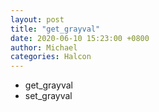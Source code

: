 ```yaml
---
layout: post
title: "get_grayval"
date: 2020-06-10 15:23:00 +0800
author: Michael
categories: Halcon
---
```


- get_grayval
- set_grayval
